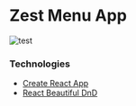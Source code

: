 # Zest Menu App

![test](https://imgur.com/hOIbGCu)

### Technologies

- [Create React App](https://github.com/facebook/create-react-app)
- [React Beautiful DnD](https://github.com/atlassian/react-beautiful-dnd)
